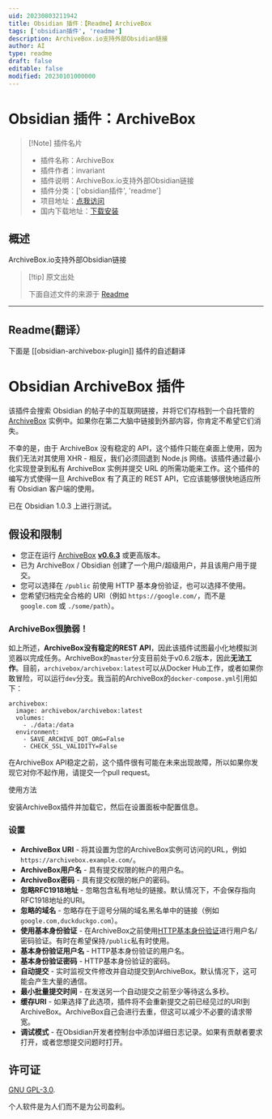 ```yaml
---
uid: 20230803211942
title: Obsidian 插件：【Readme】ArchiveBox
tags: ['obsidian插件', 'readme']
description: ArchiveBox.io支持外部Obsidian链接
author: AI
type: readme
draft: false
editable: false
modified: 20230101000000
---
```


# Obsidian 插件：ArchiveBox

> [!Note] 插件名片
> - 插件名称：ArchiveBox
> - 插件作者：invariant
> - 插件说明：ArchiveBox.io支持外部Obsidian链接
> - 插件分类：['obsidian插件', 'readme']
> - 项目地址：[点我访问](https://github.com/invariant/obsidian-archivebox-plugin)
> - 国内下载地址：[下载安装](https://pkmer.cn/products/plugin/pluginMarket/?obsidian-archivebox-plugin)

## 概述

ArchiveBox.io支持外部Obsidian链接



> [!tip] 原文出处
> 
>下面自述文件的来源于 [Readme](https://ghproxy.net/https://raw.githubusercontent.com/invariant/obsidian-archivebox-plugin/main/README.md)
> 

---

## Readme(翻译）

下面是 [[obsidian-archivebox-plugin]] 插件的自述翻译



# Obsidian ArchiveBox 插件

该插件会搜索 Obsidian 的帖子中的互联网链接，并将它们存档到一个自托管的 [ArchiveBox](https://archivebox.io) 实例中。如果你在第二大脑中链接到外部内容，你肯定不希望它们消失。

不幸的是，由于 ArchiveBox 没有稳定的 API，这个插件只能在桌面上使用，因为我们无法对其使用 XHR - 相反，我们必须回退到 Node.js 网络。该插件通过最小化实现登录到私有 ArchiveBox 实例并提交 URL 的所需功能来工作。这个插件的编写方式使得一旦 ArchiveBox 有了真正的 REST API，它应该能够很快地适应所有 Obsidian 客户端的使用。

已在 Obsidian 1.0.3 上进行测试。

## 假设和限制

- 您正在运行 [ArchiveBox](https://archivebox.io) [**v0.6.3**](https://github.com/ArchiveBox/ArchiveBox/pull/721) 或更高版本。
- 已为 ArchiveBox / Obsidian 创建了一个用户/超级用户，并且该用户用于提交。
- 您可以选择在 `/public` 前使用 HTTP 基本身份验证，也可以选择不使用。
- 您希望归档完全合格的 URI（例如 `https://google.com/`，而不是 `google.com` 或 `./some/path`）。

### ArchiveBox很脆弱！

如上所述，**ArchiveBox没有稳定的REST API**，因此该插件试图最小化地模拟浏览器以完成任务。ArchiveBox的`master`分支目前处于v0.6.2版本，因此**无法工作**。目前，`archivebox/archivebox:latest`可以从Docker Hub工作，或者如果你敢冒险，可以运行`dev`分支。我当前的ArchiveBox的`docker-compose.yml`引用如下：

````docker-compose
archivebox:
  image: archivebox/archivebox:latest
  volumes:
    - ./data:/data
  environment:
    - SAVE_ARCHIVE_DOT_ORG=False
    - CHECK_SSL_VALIDITY=False
````

在ArchiveBox API稳定之前，这个插件很有可能在未来出现故障，所以如果你发现它对你不起作用，请提交一个pull request。

使用方法

安装ArchiveBox插件并加载它，然后在设置面板中配置信息。

### 设置

- **ArchiveBox URI** - 将其设置为您的ArchiveBox实例可访问的URL，例如 `https://archivebox.example.com/`。
- **ArchiveBox用户名** - 具有提交权限的帐户的用户名。
- **ArchiveBox密码** - 具有提交权限的帐户的密码。
- **忽略RFC1918地址** - 忽略包含私有地址的链接。默认情况下，不会保存指向RFC1918地址的URI。
- **忽略的域名** - 忽略存在于逗号分隔的域名黑名单中的链接（例如 `google.com,duckduckgo.com`）。
- **使用基本身份验证** - 在ArchiveBox之前使用[HTTP基本身份验证](https://developer.mozilla.org/en-US/docs/Web/HTTP/Authentication)进行用户名/密码验证。有时在希望保持`/public`私有时使用。
- **基本身份验证用户名** - HTTP基本身份验证的用户名。
- **基本身份验证密码** - HTTP基本身份验证的密码。
- **自动提交** - 实时监视文件修改并自动提交到ArchiveBox。默认情况下，这可能会产生大量的通信。
- **最小批量提交时间** - 在发送另一个自动提交之前至少等待这么多秒。
- **缓存URI** - 如果选择了此选项，插件将不会重新提交之前已经见过的URI到ArchiveBox。ArchiveBox自己会进行去重，但这可以减少不必要的请求带宽。
- **调试模式** - 在Obsidian开发者控制台中添加详细日志记录。如果有贡献者要求打开，或者您想提交问题时打开。

## 许可证

[GNU GPL-3.0](./LICENSE).

个人软件是为人们而不是为公司盈利。



